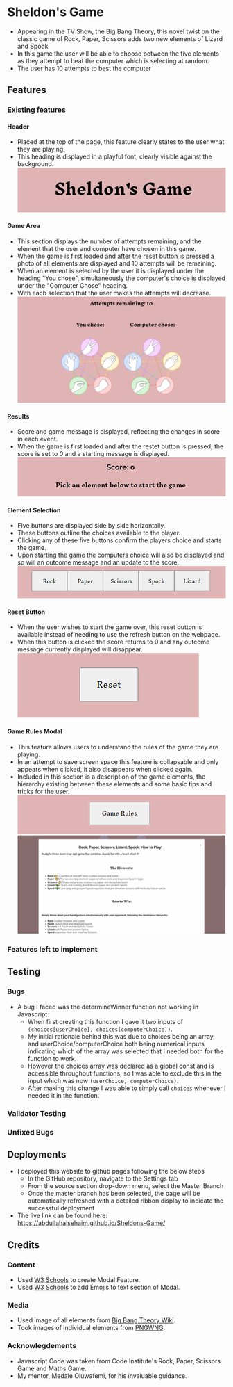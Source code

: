 # Sheldon's Game

* Appearing in the TV Show, the Big Bang Theory, this novel twist on the classic game of Rock, Paper, Scissors adds two new elements of Lizard and Spock.
* In this game the user will be able to choose between the five elements as they attempt to beat the computer which is selecting at random.
* The user has 10 attempts to best the computer

## Features

### Existing features

#### Header
* Placed at the top of the page, this feature clearly states to the user what they are playing.
* This heading is displayed in a playful font, clearly visible against the background.
![Screenshot of header section displaying the text Sheldon's Game with a salmon pink background](assets/images/header.PNG)

#### Game Area
* This section displays the number of attempts remaining, and the element that the user and computer have chosen in this game.
* When the game is first loaded and after the reset button is pressed a photo of all elements are displayed and 10 attempts will be remaining.
* When an element is selected by the user it is displayed under the heading "You chose", simultaneously the computer's choice is displayed under the "Computer Chose" heading.
* With each selection that the user makes the attempts will decrease.
![Screenshot of main game area, attempts remaining are displayed and a picture with all elements are shown under user and computer selection](assets/images/game_area.PNG)

#### Results
* Score and game message is displayed, reflecting the changes in score in each event.
* When the game is first loaded and after the restet button is pressed, the score is set to 0 and a starting message is displayed.
![Screenshot of score counter and starting game message](assets/images/results.PNG)


#### Element Selection
* Five buttons are displayed side by side horizontally.
* These buttons outline the choices available to the player.
* Clicking any of these five buttons confirm the players choice and starts the game.
* Upon starting the game the computers choice will also be displayed and so will an outcome message and an update to the score.
![Screenshot of five buttons each displaying an element the user can choose from](assets/images/element_selection.PNG)

#### Reset Button
* When the user wishes to start the game over, this reset button is available instead of needing to use the refresh button on the webpage.
* When this button is clicked the score returns to 0 and any outcome message currently displayed will disappear.
![Screenshot of reset button](assets/images/reset_button.PNG)

#### Game Rules Modal
* This feature allows users to understand the rules of the game they are playing.
* In an attempt to save screen space this feature is collapsable and only appears when clicked, it also disappears when clicked again.
* Included in this section is a description of the game elements, the hierarchy existing between these elements and some basic tips and tricks for the user.
![Screenshot of a game rules button](assets/images/game_rules_modal_button.PNG)
![Screenshot of modal open and a brief description of the game](assets/images/game_rules_modal_open.PNG)

### Features left to implement

## Testing

### Bugs
* A bug I faced was the determineWinner function not working in Javascript:
    * When first creating this function I gave it two inputs of `(choices[userChoice], choices[computerChoice])`.
    * My initial rationale behind this was due to choices being an array, and userChoice/computerChoice both being numerical inputs 
    indicating which of the array was selected that I needed both for the function to work.
    * However the choices array was declared as a global const and is accessible throughout functions, 
    so I was able to exclude this in the input which was now `(userChoice, computerChoice)`.
    * After making this change I was able to simply call `choices` whenever I needed it in the function. 


### Validator Testing

### Unfixed Bugs


## Deployments
* I deployed this website to github pages following the below steps
    * In the GitHub repository, navigate to the Settings tab
    * From the source section drop-down menu, select the Master Branch
    * Once the master branch has been selected, the page will be automatically refreshed with a detailed ribbon display to indicate the successful deployment
* The live link can be found here: https://abdullahalsehaim.github.io/Sheldons-Game/

## Credits

### Content
* Used [W3 Schools](https://www.w3schools.com/howto/howto_css_modals.asp) to create Modal Feature.
* Used [W3 Schools](https://www.w3schools.com/html/html_emojis.asp) to add Emojis to text section of Modal.

### Media
* Used image of all elements from [Big Bang Theory Wiki](https://bigbangtheory.fandom.com/wiki/Rock,_Paper,_Scissors,_Lizard,_Spock).
* Took images of individual elements from [PNGWNG](https://www.pngwing.com/en/free-png-ycasl).

### Acknowlegdements
* Javascript Code was taken from Code Institute's Rock, Paper, Scissors Game and Maths Game.
* My mentor, Medale Oluwafemi, for his invaluable guidance.